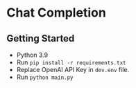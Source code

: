 # Chat Completion

## Getting Started
- Python 3.9
- Run `pip install -r requirements.txt`
- Replace OpenAI API Key in `dev.env` file.
- Run `python main.py`
